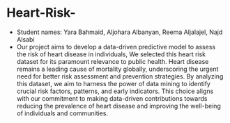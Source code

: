 # Heart-Risk-
- Student names: Yara Bahmaid, Aljohara Albanyan, Reema Aljalajel, Najd Alsabi
- Our project aims to develop a data-driven predictive model to assess the risk of heart disease in individuals, We selected this heart risk dataset for its paramount relevance to public health. Heart disease remains a leading cause of mortality globally, underscoring the urgent need for better risk assessment and prevention strategies. By analyzing this dataset, we aim to harness the power of data mining to identify crucial risk factors, patterns, and early indicators. This choice aligns with our commitment to making data-driven contributions towards reducing the prevalence of heart disease and improving the well-being of individuals and communities.
